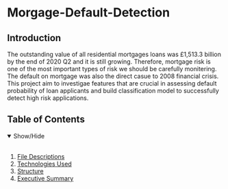# Morgage-Default-Detection

## Introduction
The outstanding value of all residential mortgages loans was £1,513.3 billion by the end of 2020 Q2 and it is still growing. Therefore, mortgage risk is one of the most important types of risk we should be carefully monitering. The default on mortgage was also the direct casue to 2008 financial crisis. This project aim to investigae features that are crucial in assessing default probability of loan applicants and build classification model to successfully detect high risk applications.

## Table of Contents
<details open>
<summary>Show/Hide</summary>
<br>

1. [ File Descriptions ](##File_Description)
2. [ Technologies Used ](##Technologies_Used)    
3. [ Structure ](##Structure)
4. [ Executive Summary ](##Executive_Summary)
</details>
